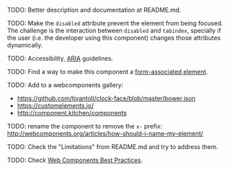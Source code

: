 TODO: Better description and documentation at README.md.

TODO: Make the `disabled` attribute prevent the element from being focused. The challenge is the interaction between `disabled` and `tabindex`, specially if the user (i.e. the developer using this component) changes those attributes dynamically.

TODO: Accessibility, [ARIA](https://developer.mozilla.org/en-US/docs/Web/Accessibility/ARIA) guidelines.

TODO: Find a way to make this component a [form-associated element](http://www.w3.org/TR/html5/forms.html#form-associated-element).

TODO: Add to a webcomponents gallery:

* https://github.com/tjvantoll/clock-face/blob/master/bower.json
* https://customelements.io/
* http://component.kitchen/components

TODO: rename the component to remove the `x-` prefix: http://webcomponents.org/articles/how-should-i-name-my-element/

TODO: Check the "Limitations" from README.md and try to address them.

TODO: Check [Web Components Best Practices](http://webcomponents.org/articles/web-components-best-practices/).
